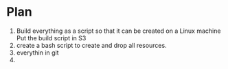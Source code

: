 # Plan
1. Build everything as a script so that it can be created on a Linux machine Put the build script in S3
2. create a bash script to create and drop all resources.
3. everythin in git
4. 